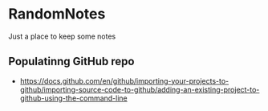 # RandomNotes
Just a place to keep some notes

## Populatinng GitHub repo
* https://docs.github.com/en/github/importing-your-projects-to-github/importing-source-code-to-github/adding-an-existing-project-to-github-using-the-command-line


